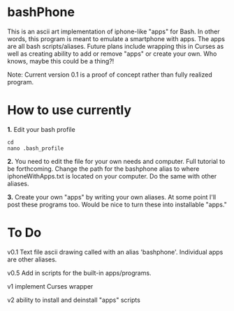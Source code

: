bashPhone
=========

This is an ascii art implementation of iphone-like "apps" for Bash. In other words, this program is meant to emulate a smartphone with apps. The apps are all bash scripts/aliases. Future plans include wrapping this in Curses as well as creating ability to add or remove "apps" or create your own. Who knows, maybe this could be a thing?!

Note: Current version 0.1 is a proof of concept rather than fully realized program.

How to use currently
===================
**1.**  Edit your bash profile

    cd
    nano .bash_profile

**2.**  You need to edit the file for your own needs and computer. Full tutorial to be forthcoming.
Change the path for the bashphone alias to where iphoneWithApps.txt is located on your computer.
Do the same with other aliases.

**3.**  Create your own "apps" by writing your own aliases. At some point I'll post these programs too. Would be nice to turn these into installable "apps."
 
To Do
=====
v0.1 Text file ascii drawing called with an alias 'bashphone'. Individual apps are other aliases.

v0.5 Add in scripts for the built-in apps/programs.

v1 implement Curses wrapper

v2 ability to install and deinstall "apps" scripts
